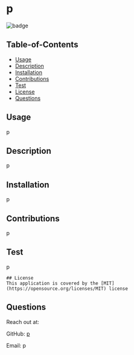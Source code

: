 

# p

![badge](https://img.shields.io/badge/license-MIT-blue)

## Table-of-Contents
* [Usage](#usage)
* [Description](#description)
* [Installation](#installation)
* [Contributions](#contributions)
* [Test](#test)
 * [License](#license)
* [Questions](#questions)

## Usage 
p

## Description
p

## Installation
p
 
## Contributions
p

## Test 
p


    ## License 
    This application is covered by the [MIT](https://opensource.org/licenses/MIT) license

## Questions

Reach out at:

 GitHub: [p](https://github.com/p)

 Email: p    

    